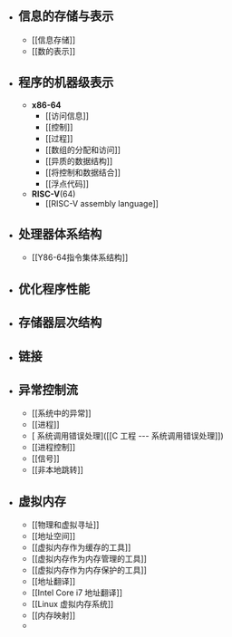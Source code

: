 - ## 信息的存储与表示
	- [[信息存储]]
	- [[数的表示]]
- ## 程序的机器级表示
	- **x86-64**
		- [[访问信息]]
		- [[控制]]
		- [[过程]]
		- [[数组的分配和访问]]
		- [[异质的数据结构]]
		- [[将控制和数据结合]]
		- [[浮点代码]]
	- **RISC-V**(64)
		- [[RISC-V assembly language]]
- ## 处理器体系结构
	- [[Y86-64指令集体系结构]]
- ## 优化程序性能
- ## 存储器层次结构
- ## 链接
- ## 异常控制流
	- [[系统中的异常]]
	- [[进程]]
	- [ 系统调用错误处理]([[C 工程 --- 系统调用错误处理]])
	- [[进程控制]]
	- [[信号]]
	- [[非本地跳转]]
- ## 虚拟内存
	- [[物理和虚拟寻址]]
	- [[地址空间]]
	- [[虚拟内存作为缓存的工具]]
	- [[虚拟内存作为内存管理的工具]]
	- [[虚拟内存作为内存保护的工具]]
	- [[地址翻译]]
	- [[Intel Core i7 地址翻译]]
	- [[Linux 虚拟内存系统]]
	- [[内存映射]]
	-
